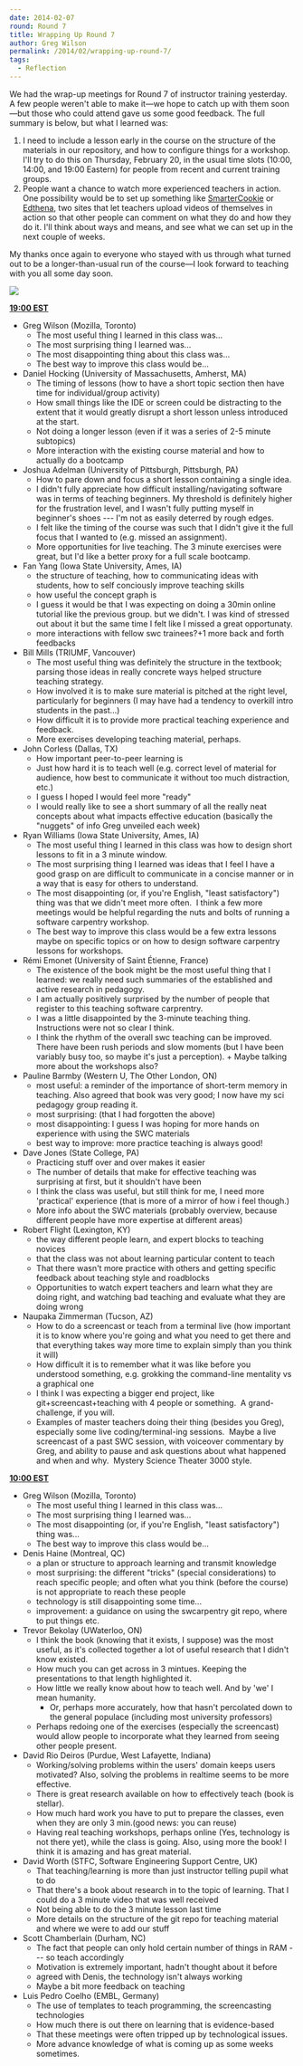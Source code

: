 ```yaml
---
date: 2014-02-07
round: Round 7
title: Wrapping Up Round 7
author: Greg Wilson
permalink: /2014/02/wrapping-up-round-7/
tags:
  - Reflection
---
```

We had the wrap-up meetings for Round 7 of instructor training yesterday.  A few people weren't able to make it—we hope to catch up with them soon—but those who could attend gave us some good feedback. The full summary is below, but what I learned was:

1.  I need to include a lesson early in the course on the structure of the materials in our repository, and how to configure things for a workshop.  I'll try to do this on Thursday, February 20, in the usual time slots (10:00, 14:00, and 19:00 Eastern) for people from recent and current training groups.
2.  People want a chance to watch more experienced teachers in action. One possibility would be to set up something like [SmarterCookie][1] or [Edthena][2], two sites that let teachers upload videos of themselves in action so that other people can comment on what they do and how they do it. I'll think about ways and means, and see what we can set up in the next couple of weeks.

My thanks once again to everyone who stayed with us through what turned out to be a longer-than-usual run of the course—I look forward to teaching with you all some day soon.

![][3]

**<span style="text-decoration: underline;">19:00 EST</span>**

*   Greg Wilson (Mozilla, Toronto) 
    *   The most useful thing I learned in this class was...
    *   The most surprising thing I learned was...
    *   The most disappointing thing about this class was...
    *   The best way to improve this class would be...
*   Daniel Hocking (University of Massachusetts, Amherst, MA) 
    *   The timing of lessons (how to have a short topic section then have time for individual/group activity)
    *   How small things like the IDE or screen could be distracting to the extent that it would greatly disrupt a short lesson unless introduced at the start.
    *   Not doing a longer lesson (even if it was a series of 2-5 minute subtopics)
    *   More interaction with the existing course material and how to actually do a bootcamp
*   Joshua Adelman (University of Pittsburgh, Pittsburgh, PA) 
    *   How to pare down and focus a short lesson containing a single idea.
    *   I didn't fully appreciate how difficult installing/navigating software was in terms of teaching beginners. My threshold is definitely higher for the frustration level, and I wasn't fully putting myself in beginner's shoes --- I'm not as easily deterred by rough edges.
    *   I felt like the timing of the course was such that I didn't give it the full focus that I wanted to (e.g. missed an assignment).
    *   More opportunities for live teaching. The 3 minute exercises were great, but I'd like a better proxy for a full scale bootcamp.
*   Fan Yang (Iowa State University, Ames, IA) 
    *   the structure of teaching, how to communicating ideas with students, how to self conciously improve teaching skills
    *   how useful the concept graph is
    *   I guess it would be that I was expecting on doing a 30min online tutorial like the previous group. but we didn't. I was kind of stressed out about it but the same time I felt like I missed a great opportunaty.
    *   more interactions with fellow swc trainees?+1 more back and forth feedbacks
*   Bill Mills (TRIUMF, Vancouver) 
    *   The most useful thing was definitely the structure in the textbook; parsing those ideas in really concrete ways helped structure teaching strategy.
    *   How involved it is to make sure material is pitched at the right level, particularly for beginners (I may have had a tendency to overkill intro students in the past...)
    *   How difficult it is to provide more practical teaching experience and feedback.
    *   More exercises developing teaching material, perhaps.
*   John Corless (Dallas, TX) 
    *   How important peer-to-peer learning is
    *   Just how hard it is to teach well (e.g. correct level of material for audience, how best to communicate it without too much distraction, etc.)
    *   I guess I hoped I would feel more "ready"
    *   I would really like to see a short summary of all the really neat concepts about what impacts effective education (basically the "nuggets" of info Greg unveiled each week)
*   Ryan Williams (Iowa State University, Ames, IA) 
    *   The most useful thing I learned in this class was how to design short lessons to fit in a 3 minute window.
    *   The most surprising thing I learned was ideas that I feel I have a good grasp on are difficult to communicate in a concise manner or in a way that is easy for others to understand.
    *   The most disappointing (or, if you're English, "least satisfactory") thing was that we didn't meet more often.  I think a few more meetings would be helpful regarding the nuts and bolts of running a software carpentry workshop.
    *   The best way to improve this class would be a few extra lessons maybe on specific topics or on how to design software carpentry lessons for workshops.
*   Rémi Emonet (University of Saint Étienne, France) 
    *   The existence of the book might be the most useful thing that I learned: we really need such summaries of the established and active research in pedagogy.
    *   I am actually positively surprised by the number of people that register to this teaching software carprentry.
    *   I was a little disappointed by the 3-minute teaching thing. Instructions were not so clear I think.
    *   I think the rhythm of the overall swc teaching can be improved. There have been rush periods and slow moments (but I have been variably busy too, so maybe it's just a perception). + Maybe talking more about the workshops also?
*   Pauline Barmby (Western U, The Other London, ON) 
    *   most useful: a reminder of the importance of short-term memory in teaching. Also agreed that book was very good; I now have my sci pedagogy group reading it.
    *   most surprising: (that I had forgotten the above)
    *   most disappointing: I guess I was hoping for more hands on experience with using the SWC materials
    *   best way to improve: more practice teaching is always good!
*   Dave Jones (State College, PA) 
    *   Practicing stuff over and over makes it easier
    *   The number of details that make for effective teaching was surprising at first, but it shouldn't have been
    *   I think the class was useful, but still think for me, I need more 'practical' experience (that is more of a mirror of how i feel though.)
    *   More info about the SWC materials (probably overview, because different people have more expertise at different areas)
*   Robert Flight (Lexington, KY) 
    *   the way different people learn, and expert blocks to teaching novices
    *   that the class was not about learning particular content to teach
    *   That there wasn't more practice with others and getting specific feedback about teaching style and roadblocks
    *   Opportunities to watch expert teachers and learn what they are doing right, and watching bad teaching and evaluate what they are doing wrong
*   Naupaka Zimmerman (Tucson, AZ) 
    *   How to do a screencast or teach from a terminal live (how important it is to know where you're going and what you need to get there and that everything takes way more time to explain simply than you think it will)
    *   How difficult it is to remember what it was like before you understood something, e.g. grokking the command-line mentality vs a graphical one
    *   I think I was expecting a bigger end project, like git+screencast+teaching with 4 people or something.  A grand-challenge, if you will.
    *   Examples of master teachers doing their thing (besides you Greg), especially some live coding/terminal-ing sessions.  Maybe a live screencast of a past SWC session, with voiceover commentary by Greg, and ability to pause and ask questions about what happened and when and why.  Mystery Science Theater 3000 style.

**<span style="text-decoration: underline;">10:00 EST</span>**

*   Greg Wilson (Mozilla, Toronto) 
    *   The most useful thing I learned in this class was...
    *   The most surprising thing I learned was...
    *   The most disappointing (or, if you're English, "least satisfactory") thing was...
    *   The best way to improve this class would be...
*   Denis Haine (Montreal, QC) 
    *   a plan or structure to approach learning and transmit knowledge
    *   most surprising: the different "tricks" (special considerations) to reach specific people; and often what you think (before the course) is not appropriate to reach these people
    *   technology is still disappointing some time...
    *   improvement: a guidance on using the swcarpentry git repo, where to put things etc.
*   Trevor Bekolay (UWaterloo, ON) 
    *   I think the book (knowing that it exists, I suppose) was the most useful, as it's collected together a lot of useful research that I didn't know existed.
    *   How much you can get across in 3 mintues. Keeping the presentations to that length highlighted it.
    *   How little we really know about how to teach well. And by 'we' I mean humanity. 
        *   Or, perhaps more accurately, how that hasn't percolated down to the general populace (including most university professors)
    *   Perhaps redoing one of the exercises (especially the screencast) would allow people to incorporate what they learned from seeing other people present.
*   David Rio Deiros (Purdue, West Lafayette, Indiana) 
    *   Working/solving problems within the users' domain keeps users motivated? Also, solving the problems in realtime seems to be more effective.
    *   There is great research available on how to effectively teach (book is stellar).
    *   How much hard work you have to put to prepare the classes, even when they are only 3 min.(good news: you can reuse)
    *   Having real teaching workshops, perhaps online (Yes, technology is not there yet), while the class is going. Also, using more the book! I think it is amazing and has great material.
*   David Worth (STFC, Software Engineering Support Centre, UK) 
    *   That teaching/learning is more than just instructor telling pupil what to do
    *   That there's a book about research in to the topic of learning. That I could do a 3 minute video that was well received
    *   Not being able to do the 3 minute lesson last time
    *   More details on the structure of the git repo for teaching material and where we were to add our stuff
*   Scott Chamberlain (Durham, NC) 
    *   The fact that people can only hold certain number of things in RAM --- so teach accordingly
    *   Motivation is extremely important, hadn't thought about it before
    *   agreed with Denis, the technology isn't always working
    *   Maybe a bit more feedback on teaching
*   Luis Pedro Coelho (EMBL, Germany) 
    *   The use of templates to teach programming, the screencasting technologies
    *   How much there is out there on learning that is evidence-based
    *   That these meetings were often tripped up by technological issues.
    *   More advance knowledge of what is coming up as some weeks sometimes.

 [1]: https://www.beasmartercookie.com/
 [2]: http://www.edthena.com/
 [3]: https://pbs.twimg.com/media/BeDm49pIYAApIrF.jpg
